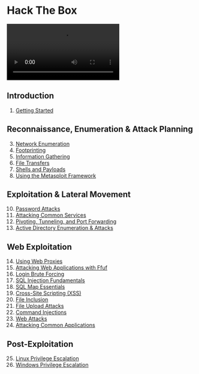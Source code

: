 # Hack The Box
![!](https://www.hackthebox.com/videos/platform.webm#t=,7.5)
## Introduction
1. [Getting Started](https://github.com/Parker-Brother/HackTheBoxCheatSheets/blob/main/Getting%20Started.md)

## Reconnaissance, Enumeration & Attack Planning
3. [Network Enumeration](https://github.com/Parker-Brother/HackTheBoxCheatSheets/blob/main/3.%20Network%20Enumeration.md)
4. [Footprinting](https://github.com/Parker-Brother/HackTheBoxCheatSheets/blob/main/4.%20Footprinting.md)
5. [Information Gathering](https://github.com/Parker-Brother/HackTheBoxCheatSheets/blob/main/5.%20Information%20Gathering.md)
7. [File Transfers](https://github.com/Parker-Brother/HackTheBoxCheatSheets/blob/main/7.%20File%20Transfers.md)
8. [Shells and Payloads](https://github.com/Parker-Brother/HackTheBoxCheatSheets/blob/main/8.%20Shells%20and%20Payloads.md)
9. [Using the Metasploit Framework](https://github.com/Parker-Brother/HackTheBoxCheatSheets/blob/main/9.%20Using%20the%20Metasploit%20Framework.md)

## Exploitation & Lateral Movement
10. [Password Attacks]()
11. [Attacking Common Services]()
12. [Pivoting, Tunneling, and Port Forwarding]()
13. [Active Directory Enumeration & Attacks]()

## Web Exploitation
14. [Using Web Proxies]()
15. [Attacking Web Applications with Ffuf]()
16. [Login Brute Forcing]()
17. [SQL Injection Fundamentals]()
18. [SQL Map Essentials]()
19. [Cross-Site Scripting (XSS)]()
20. [File Inclusion]()
21. [File Upload Attacks]()
22. [Command Injections]()
23. [Web Attacks]()
24. [Attacking Common Applications]()

## Post-Exploitation
25. [Linux Privilege Escalation]()
26. [Windows Privilege Escalation]()

